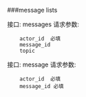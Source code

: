 ###message lists

  接口: messages
  请求参数:

        actor_id  必填
        message_id
        topic

  接口: message
  请求参数:

        actor_id  必填
        message_id 必填